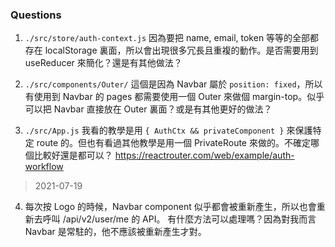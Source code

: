 ### Questions

1. `./src/store/auth-context.js` 因為要把 name, email, token 等等的全部都存在 localStorage 裏面，所以會出現很多冗長且重複的動作。是否需要用到 useReducer 來簡化？還是有其他做法？

2. `./src/components/Outer/` 這個是因為 Navbar 屬於 `position: fixed`，所以有使用到 Navbar 的 pages 都需要使用一個 Outer 來做個 margin-top。似乎可以把 Navbar 直接放在 Outer 裏面？或是有其他更好的做法？

3. `./src/App.js` 我看的教學是用 `{ AuthCtx && privateComponent }` 來保護特定 route 的。但也有看過其他教學是用一個 PrivateRoute 來做的。不確定哪個比較好還是都可以？ https://reactrouter.com/web/example/auth-workflow

> 2021-07-19

4. 每次按 Logo 的時候，Navbar component 似乎都會被重新產生，所以也會重新去呼叫 /api/v2/user/me 的 API。
有什麼方法可以處理嗎？因為對我而言 Navbar 是常駐的，他不應該被重新產生才對。